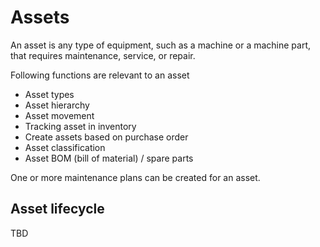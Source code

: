 # Assets

An asset is any type of equipment, such as a machine or a machine part, that requires maintenance, service, or repair.

Following functions are relevant to an asset
- Asset types
- Asset hierarchy
- Asset movement
- Tracking asset in inventory
- Create assets based on purchase order
- Asset classification
- Asset BOM (bill of material) / spare parts

One or more maintenance plans can be created for an asset.

## Asset lifecycle

TBD
